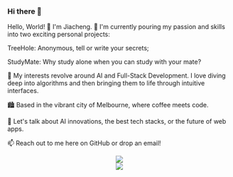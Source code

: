 ### Hi there 👋

Hello, World! 👋 I'm Jiacheng.
🔭 I'm currently pouring my passion and skills into two exciting personal projects:

TreeHole: Anonymous, tell or write your secrets;

StudyMate: Why study alone when you can study with your mate?

🌱 My interests revolve around AI and Full-Stack Development. I love diving deep into algorithms and then bringing them to life through intuitive interfaces.

🏙️ Based in the vibrant city of Melbourne, where coffee meets code.

💬 Let's talk about AI innovations, the best tech stacks, or the future of web apps.

📫 Reach out to me here on GitHub or drop an email!


<div align="center"> <img src="https://github-readme-streak-stats.herokuapp.com/?user=sun0225SUN" /> </div>


<div align="center"> <img src="https://github-readme-stats.vercel.app/api/top-langs/?username=sun0225SUN&hide_title=true&hide_border=true&layout=compact&langs_count=6&text_color=000&icon_color=fff&bg_color=0,52fa5a,4dfcff,c64dff&theme=graywhite" /> </div>
